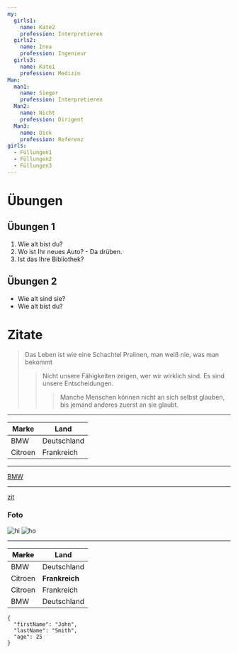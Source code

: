 ```yaml
---
my:
  girls1:
    name: Kate2
    profession: Interpretieren
  girls2:
    name: Inna
    profession: Ingenieur
  girls3:
    name: Kate1
    profession: Medizin
Man:
  man1:
    name: Sieger
    profession: Interpretieren
  Man2:
    name: Nicht
    profession: Dirigent
  Man3:
    name: Dick
    profession: Referenz
girls:
  - Füllungen1
  - Füllungen2
  - Füllungen3
---
```


# Übungen

## Übungen 1

1. Wie alt bist du?
2. Wo ist Ihr neues Auto? - Da drüben.
3. Ist das Ihre Bibliothek?

## Übungen 2

- Wie alt sind sie?
- Wie alt bist du?

# Zitate

> Das Leben ist wie eine Schachtel Pralinen, man weiß nie, was man bekommt
>
> > Nicht unsere Fähigkeiten zeigen, wer wir wirklich sind. Es sind unsere Entscheidungen.
> >
> > > Manche Menschen können nicht an sich selbst glauben, bis jemand anderes zuerst an sie glaubt.

---

Marke | Land
--- | ---
BMW | Deutschland
Citroen | Frankreich

---

[BMW](https://autoidea.by/)

---

[zit](https://www.citroen.by/)

### Foto

![hi](https://drive.google.com/file/d/1DOGDrudAldfgJeLKgOGoblgRM0CcIjv_/view?usp=sharing "Dies ist der Tooltip")
![ho](https://drive.google.com/file/d/192JoAyqDkddY_35FYzuDgaItdI2U_6gm/view?usp=sharing)

---

~~Marke~~ | Land
--- | ---
BMW | Deutschland
Citroen | **Frankreich**
Citroen | Frankreich
BMW | Deutschland

```
{
  "firstName": "John",
  "lastName": "Smith",
  "age": 25
}
```
